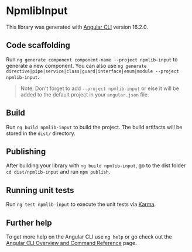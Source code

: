 # NpmlibInput

This library was generated with [Angular CLI](https://github.com/angular/angular-cli) version 16.2.0.

## Code scaffolding

Run `ng generate component component-name --project npmlib-input` to generate a new component. You can also use `ng generate directive|pipe|service|class|guard|interface|enum|module --project npmlib-input`.
> Note: Don't forget to add `--project npmlib-input` or else it will be added to the default project in your `angular.json` file. 

## Build

Run `ng build npmlib-input` to build the project. The build artifacts will be stored in the `dist/` directory.

## Publishing

After building your library with `ng build npmlib-input`, go to the dist folder `cd dist/npmlib-input` and run `npm publish`.

## Running unit tests

Run `ng test npmlib-input` to execute the unit tests via [Karma](https://karma-runner.github.io).

## Further help

To get more help on the Angular CLI use `ng help` or go check out the [Angular CLI Overview and Command Reference](https://angular.io/cli) page.
